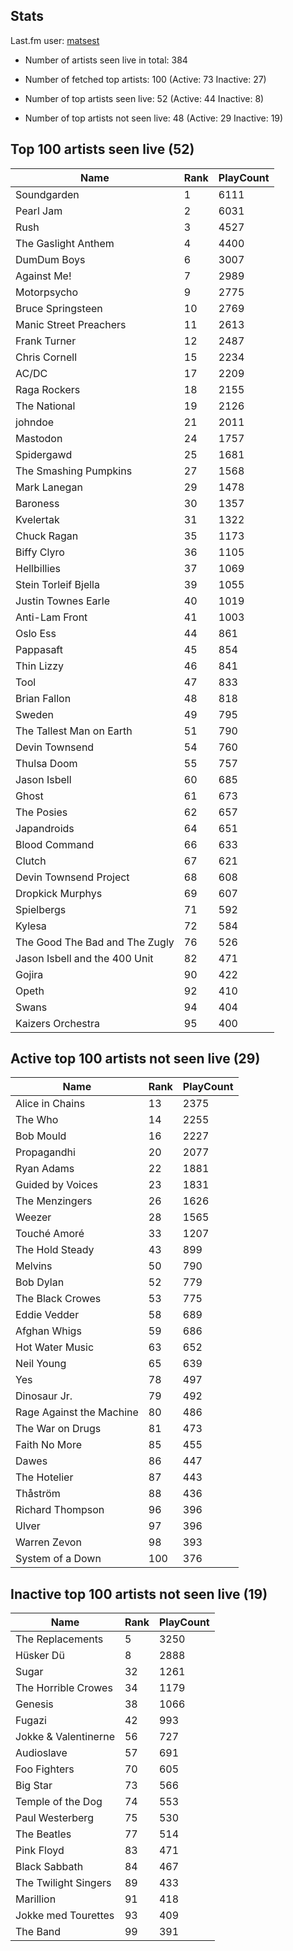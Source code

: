 ## Stats 


Last.fm user: [matsest](https://www.last.fm/user/matsest)

- Number of artists seen live in total: 384

- Number of fetched top artists: 100 (Active: 73 Inactive: 27)

- Number of top artists seen live: 52 (Active: 44 Inactive: 8)

- Number of top artists not seen live: 48 (Active: 29 Inactive: 19)

## Top 100 artists seen live (52)

Name                           | Rank | PlayCount
------------------------------ | ---- | ---------
Soundgarden                    | 1    | 6111     
Pearl Jam                      | 2    | 6031     
Rush                           | 3    | 4527     
The Gaslight Anthem            | 4    | 4400     
DumDum Boys                    | 6    | 3007     
Against Me!                    | 7    | 2989     
Motorpsycho                    | 9    | 2775     
Bruce Springsteen              | 10   | 2769     
Manic Street Preachers         | 11   | 2613     
Frank Turner                   | 12   | 2487     
Chris Cornell                  | 15   | 2234     
AC/DC                          | 17   | 2209     
Raga Rockers                   | 18   | 2155     
The National                   | 19   | 2126     
johndoe                        | 21   | 2011     
Mastodon                       | 24   | 1757     
Spidergawd                     | 25   | 1681     
The Smashing Pumpkins          | 27   | 1568     
Mark Lanegan                   | 29   | 1478     
Baroness                       | 30   | 1357     
Kvelertak                      | 31   | 1322     
Chuck Ragan                    | 35   | 1173     
Biffy Clyro                    | 36   | 1105     
Hellbillies                    | 37   | 1069     
Stein Torleif Bjella           | 39   | 1055     
Justin Townes Earle            | 40   | 1019     
Anti-Lam Front                 | 41   | 1003     
Oslo Ess                       | 44   | 861      
Pappasaft                      | 45   | 854      
Thin Lizzy                     | 46   | 841      
Tool                           | 47   | 833      
Brian Fallon                   | 48   | 818      
Sweden                         | 49   | 795      
The Tallest Man on Earth       | 51   | 790      
Devin Townsend                 | 54   | 760      
Thulsa Doom                    | 55   | 757      
Jason Isbell                   | 60   | 685      
Ghost                          | 61   | 673      
The Posies                     | 62   | 657      
Japandroids                    | 64   | 651      
Blood Command                  | 66   | 633      
Clutch                         | 67   | 621      
Devin Townsend Project         | 68   | 608      
Dropkick Murphys               | 69   | 607      
Spielbergs                     | 71   | 592      
Kylesa                         | 72   | 584      
The Good The Bad and The Zugly | 76   | 526      
Jason Isbell and the 400 Unit  | 82   | 471      
Gojira                         | 90   | 422      
Opeth                          | 92   | 410      
Swans                          | 94   | 404      
Kaizers Orchestra              | 95   | 400      

## Active top 100 artists not seen live (29)

Name                     | Rank | PlayCount
------------------------ | ---- | ---------
Alice in Chains          | 13   | 2375     
The Who                  | 14   | 2255     
Bob Mould                | 16   | 2227     
Propagandhi              | 20   | 2077     
Ryan Adams               | 22   | 1881     
Guided by Voices         | 23   | 1831     
The Menzingers           | 26   | 1626     
Weezer                   | 28   | 1565     
Touché Amoré             | 33   | 1207     
The Hold Steady          | 43   | 899      
Melvins                  | 50   | 790      
Bob Dylan                | 52   | 779      
The Black Crowes         | 53   | 775      
Eddie Vedder             | 58   | 689      
Afghan Whigs             | 59   | 686      
Hot Water Music          | 63   | 652      
Neil Young               | 65   | 639      
Yes                      | 78   | 497      
Dinosaur Jr.             | 79   | 492      
Rage Against the Machine | 80   | 486      
The War on Drugs         | 81   | 473      
Faith No More            | 85   | 455      
Dawes                    | 86   | 447      
The Hotelier             | 87   | 443      
Thåström                 | 88   | 436      
Richard Thompson         | 96   | 396      
Ulver                    | 97   | 396      
Warren Zevon             | 98   | 393      
System of a Down         | 100  | 376      

## Inactive top 100 artists not seen live (19)

Name                 | Rank | PlayCount
-------------------- | ---- | ---------
The Replacements     | 5    | 3250     
Hüsker Dü            | 8    | 2888     
Sugar                | 32   | 1261     
The Horrible Crowes  | 34   | 1179     
Genesis              | 38   | 1066     
Fugazi               | 42   | 993      
Jokke & Valentinerne | 56   | 727      
Audioslave           | 57   | 691      
Foo Fighters         | 70   | 605      
Big Star             | 73   | 566      
Temple of the Dog    | 74   | 553      
Paul Westerberg      | 75   | 530      
The Beatles          | 77   | 514      
Pink Floyd           | 83   | 471      
Black Sabbath        | 84   | 467      
The Twilight Singers | 89   | 433      
Marillion            | 91   | 418      
Jokke med Tourettes  | 93   | 409      
The Band             | 99   | 391      

